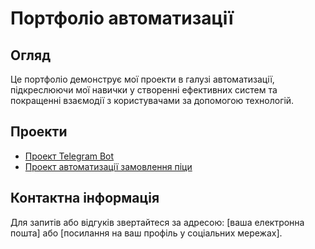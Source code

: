 # Портфоліо автоматизації

## Огляд
Це портфоліо демонструє мої проекти в галузі автоматизації, підкреслюючи мої навички у створенні ефективних систем та покращенні взаємодії з користувачами за допомогою технологій.

## Проекти
- [Проект Telegram Bot](TelegramBot/README.md)
- [Проект автоматизації замовлення піци](PizzaOrderForm/README.md)

## Контактна інформація
Для запитів або відгуків звертайтеся за адресою: [ваша електронна пошта] або [посилання на ваш профіль у соціальних мережах].
